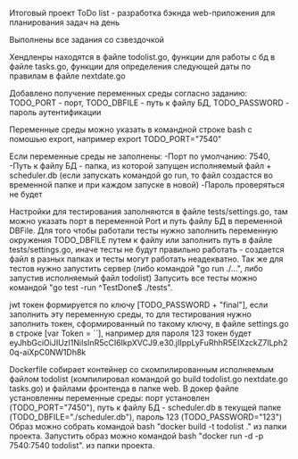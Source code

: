 Итоговый проект
ToDo list - разработка бэкнда web-приложения для планирования задач на день

Выполнены все задания со сзвездочкой

Хендленры находятся в файле todolist.go, функции для работы с бд в файле tasks.go, функции для определения следующей даты по правилам в файле nextdate.go

Добавлено получение переменных среды согласно заданию: TODO_PORT - порт, TODO_DBFILE - путь к файлу БД, TODO_PASSWORD - пароль аутентификации

Переменные среды можно указать в командной строке bash с помошью export, например export TODO_PORT="7540"

Если переменные среды не заполнены:
-Порт по умолчанию: 7540, 
-Путь к файлу БД - папка, из которой запущен исполняемый файл + scheduler.db (если запускать командой go run, то файл создастся во временной папке и при каждом запуске в новой)
-Пароль проверяться не будет

Настройки для тестирования заполняются в файле tests/settings.go, там можно указать порт в переменной Port и путь файлу БД в переменной DBFile.
Для того чтобы работали тесты нужно заполнить переменную окружения TODO_DBFILE путем к файлу или заполнить путь в файле tests/settings.go, иначе тесты не будут правильно работать - создается файл в разных папках и тесты могут работать неадекватно. Так же для тестов нужно запустить сервер (либо командой "go run ./...", либо запустив исполняемый файл todolist)
Запусить все тесты можно командой "go test -run ^TestDone$ ./tests".

jwt токен формируется по ключу [TODO_PASSWORD + "final"], если заполнить эту переменную среды, то для тестирования нужно заполнить токен, сформированный по такому ключу, в файле settings.go в строке [var Token = ``], например для пароля 123 токен будет eyJhbGciOiJIUzI1NiIsInR5cCI6IkpXVCJ9.e30.jIIppLyFuRhhR5EIXzckZ7ILph20q-aiXpC0NW1Dh8k

Dockerfile собирает контейнер со скомпилированным исполняемым файлом todolist (компилировал командой go build todolist.go nextdate.go tasks.go) и файлами фронтенда в папке web.
В докер файле установленны переменные среды: порт установлен (TODO_PORT="7450"), путь к файлу БД - scheduler.db в текущей папке (TODO_DBFILE="./scheduler.db"), пароль 123 (TODO_PASSWORD="123")
Образ можно собрать командой bash "docker build -t todolist ." из папки проекта.
Запустить образ можно командой bash "docker run -d -p 7540:7540 todolist". из папки проекта.